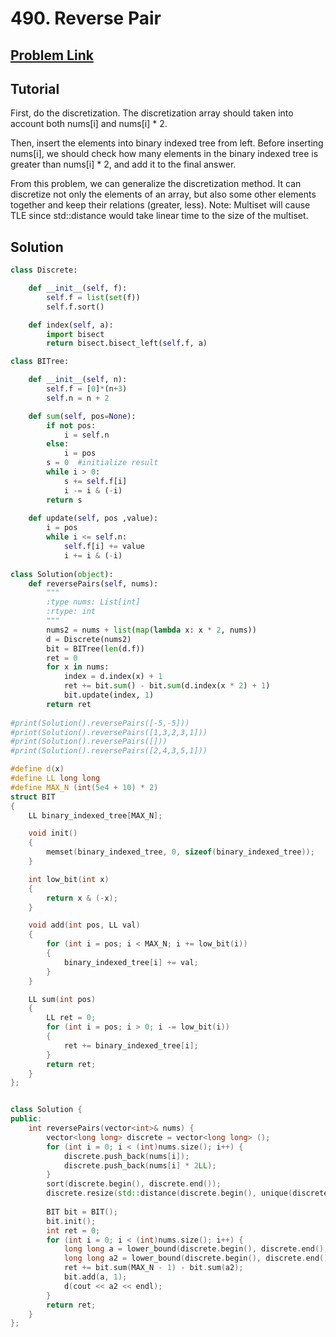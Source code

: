 # 490. Reverse Pair

## [Problem Link](https://leetcode.com/problems/reverse-pairs/)

## Tutorial  
First, do the discretization. The discretization array should taken into account both nums[i] and nums[i] * 2.

Then, insert the elements into binary indexed tree from left.
Before inserting nums[i], we should check how many elements in the binary indexed tree is greater than nums[i] * 2, and add it to the final answer.

From this problem, we can generalize the discretization method. It can discretize not only the elements of an array, but also some other elements together and keep their relations (greater, less).
Note: Multiset will cause TLE since std::distance would take linear time to the size of the multiset.

## Solution  

```python
class Discrete:

    def __init__(self, f):
        self.f = list(set(f))
        self.f.sort()

    def index(self, a):
        import bisect
        return bisect.bisect_left(self.f, a)

class BITree:

    def __init__(self, n):
        self.f = [0]*(n+3)
        self.n = n + 2

    def sum(self, pos=None):
        if not pos:
            i = self.n
        else:
            i = pos
        s = 0  #initialize result
        while i > 0:
            s += self.f[i]
            i -= i & (-i)
        return s
 
    def update(self, pos ,value):
        i = pos
        while i <= self.n:
            self.f[i] += value
            i += i & (-i)
 
class Solution(object):
    def reversePairs(self, nums):
        """
        :type nums: List[int]
        :rtype: int
        """
        nums2 = nums + list(map(lambda x: x * 2, nums))
        d = Discrete(nums2)
        bit = BITree(len(d.f))
        ret = 0
        for x in nums:
            index = d.index(x) + 1
            ret += bit.sum() - bit.sum(d.index(x * 2) + 1)
            bit.update(index, 1)
        return ret
        
#print(Solution().reversePairs([-5,-5]))
#print(Solution().reversePairs([1,3,2,3,1]))
#print(Solution().reversePairs([]))
#print(Solution().reversePairs([2,4,3,5,1]))

```

```cpp
#define d(x) 
#define LL long long
#define MAX_N (int(5e4 + 10) * 2)
struct BIT
{
	LL binary_indexed_tree[MAX_N];

	void init()
	{
		memset(binary_indexed_tree, 0, sizeof(binary_indexed_tree));
	}

	int low_bit(int x)
	{
		return x & (-x);
	}

	void add(int pos, LL val)
	{
		for (int i = pos; i < MAX_N; i += low_bit(i))
		{
			binary_indexed_tree[i] += val;
		}
	}

	LL sum(int pos)
	{
		LL ret = 0;
		for (int i = pos; i > 0; i -= low_bit(i))
		{
			ret += binary_indexed_tree[i];
		}
		return ret;
	}
};


class Solution {
public:
    int reversePairs(vector<int>& nums) {
        vector<long long> discrete = vector<long long> ();
        for (int i = 0; i < (int)nums.size(); i++) {
            discrete.push_back(nums[i]);
            discrete.push_back(nums[i] * 2LL);
        }
        sort(discrete.begin(), discrete.end());
        discrete.resize(std::distance(discrete.begin(), unique(discrete.begin(), discrete.end())));
        
        BIT bit = BIT();
        bit.init();
        int ret = 0;
        for (int i = 0; i < (int)nums.size(); i++) {
            long long a = lower_bound(discrete.begin(), discrete.end(), nums[i]) - discrete.begin() + 1;
            long long a2 = lower_bound(discrete.begin(), discrete.end(), nums[i] * 2LL) - discrete.begin() + 1;
            ret += bit.sum(MAX_N - 1) - bit.sum(a2);
            bit.add(a, 1);
            d(cout << a2 << endl);
        }
        return ret;
    }
};
```
